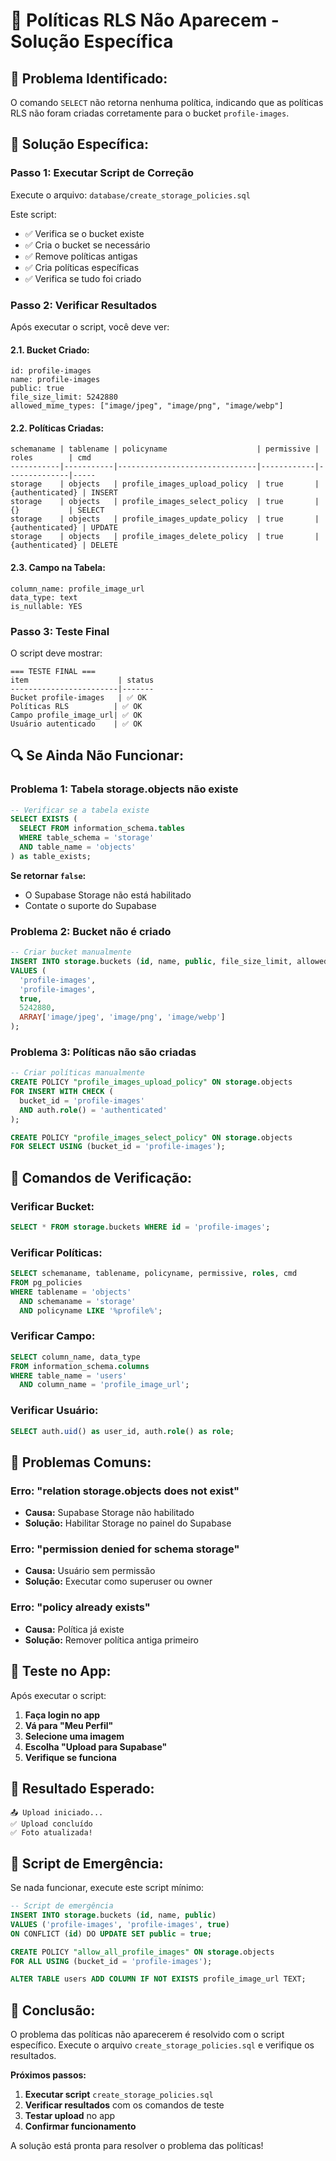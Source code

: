 # 🚨 Políticas RLS Não Aparecem - Solução Específica

## 🎯 **Problema Identificado:**

O comando `SELECT` não retorna nenhuma política, indicando que as políticas RLS não foram criadas corretamente para o bucket `profile-images`.

## 🔧 **Solução Específica:**

### **Passo 1: Executar Script de Correção**

Execute o arquivo: `database/create_storage_policies.sql`

Este script:
- ✅ Verifica se o bucket existe
- ✅ Cria o bucket se necessário
- ✅ Remove políticas antigas
- ✅ Cria políticas específicas
- ✅ Verifica se tudo foi criado

### **Passo 2: Verificar Resultados**

Após executar o script, você deve ver:

#### **2.1. Bucket Criado:**
```
id: profile-images
name: profile-images
public: true
file_size_limit: 5242880
allowed_mime_types: ["image/jpeg", "image/png", "image/webp"]
```

#### **2.2. Políticas Criadas:**
```
schemaname | tablename | policyname                    | permissive | roles        | cmd
-----------|-----------|-------------------------------|------------|--------------|-----
storage    | objects   | profile_images_upload_policy  | true       | {authenticated} | INSERT
storage    | objects   | profile_images_select_policy  | true       | {}           | SELECT
storage    | objects   | profile_images_update_policy  | true       | {authenticated} | UPDATE
storage    | objects   | profile_images_delete_policy  | true       | {authenticated} | DELETE
```

#### **2.3. Campo na Tabela:**
```
column_name: profile_image_url
data_type: text
is_nullable: YES
```

### **Passo 3: Teste Final**

O script deve mostrar:
```
=== TESTE FINAL ===
item                    | status
------------------------|-------
Bucket profile-images   | ✅ OK
Políticas RLS          | ✅ OK
Campo profile_image_url| ✅ OK
Usuário autenticado    | ✅ OK
```

## 🔍 **Se Ainda Não Funcionar:**

### **Problema 1: Tabela storage.objects não existe**
```sql
-- Verificar se a tabela existe
SELECT EXISTS (
  SELECT FROM information_schema.tables 
  WHERE table_schema = 'storage' 
  AND table_name = 'objects'
) as table_exists;
```

**Se retornar `false`:**
- O Supabase Storage não está habilitado
- Contate o suporte do Supabase

### **Problema 2: Bucket não é criado**
```sql
-- Criar bucket manualmente
INSERT INTO storage.buckets (id, name, public, file_size_limit, allowed_mime_types)
VALUES (
  'profile-images',
  'profile-images',
  true,
  5242880,
  ARRAY['image/jpeg', 'image/png', 'image/webp']
);
```

### **Problema 3: Políticas não são criadas**
```sql
-- Criar políticas manualmente
CREATE POLICY "profile_images_upload_policy" ON storage.objects
FOR INSERT WITH CHECK (
  bucket_id = 'profile-images' 
  AND auth.role() = 'authenticated'
);

CREATE POLICY "profile_images_select_policy" ON storage.objects
FOR SELECT USING (bucket_id = 'profile-images');
```

## 🧪 **Comandos de Verificação:**

### **Verificar Bucket:**
```sql
SELECT * FROM storage.buckets WHERE id = 'profile-images';
```

### **Verificar Políticas:**
```sql
SELECT schemaname, tablename, policyname, permissive, roles, cmd
FROM pg_policies 
WHERE tablename = 'objects' 
  AND schemaname = 'storage'
  AND policyname LIKE '%profile%';
```

### **Verificar Campo:**
```sql
SELECT column_name, data_type 
FROM information_schema.columns 
WHERE table_name = 'users' 
  AND column_name = 'profile_image_url';
```

### **Verificar Usuário:**
```sql
SELECT auth.uid() as user_id, auth.role() as role;
```

## 🚨 **Problemas Comuns:**

### **Erro: "relation storage.objects does not exist"**
- **Causa:** Supabase Storage não habilitado
- **Solução:** Habilitar Storage no painel do Supabase

### **Erro: "permission denied for schema storage"**
- **Causa:** Usuário sem permissão
- **Solução:** Executar como superuser ou owner

### **Erro: "policy already exists"**
- **Causa:** Política já existe
- **Solução:** Remover política antiga primeiro

## 📱 **Teste no App:**

Após executar o script:

1. **Faça login no app**
2. **Vá para "Meu Perfil"**
3. **Selecione uma imagem**
4. **Escolha "Upload para Supabase"**
5. **Verifique se funciona**

## 🎉 **Resultado Esperado:**

```
📤 Upload iniciado...
✅ Upload concluído
✅ Foto atualizada!
```

## 🔧 **Script de Emergência:**

Se nada funcionar, execute este script mínimo:

```sql
-- Script de emergência
INSERT INTO storage.buckets (id, name, public) 
VALUES ('profile-images', 'profile-images', true) 
ON CONFLICT (id) DO UPDATE SET public = true;

CREATE POLICY "allow_all_profile_images" ON storage.objects
FOR ALL USING (bucket_id = 'profile-images');

ALTER TABLE users ADD COLUMN IF NOT EXISTS profile_image_url TEXT;
```

## 🎯 **Conclusão:**

O problema das políticas não aparecerem é resolvido com o script específico. Execute o arquivo `create_storage_policies.sql` e verifique os resultados.

**Próximos passos:**
1. **Executar script** `create_storage_policies.sql`
2. **Verificar resultados** com os comandos de teste
3. **Testar upload** no app
4. **Confirmar funcionamento**

A solução está pronta para resolver o problema das políticas!


